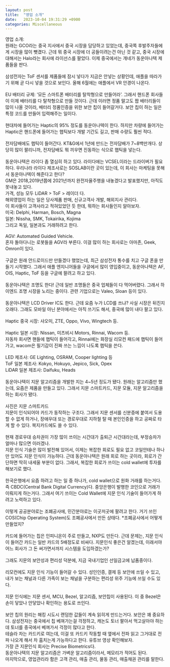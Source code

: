 ```yaml
---
layout: post
title:  "영업 소개"
date:   2023-10-04 19:31:29 +0900
categories: Miscellaneous
---
```


영업 소개:<br>
원래는 GCO라는 중국 지사에서 중국 시장을 담당하고 있었는데, 중국쪽 후발주자들에게 시장을 많이 뺏겼다. 근데 뭐 중국 시장에 더 공들이려는건 아닌 것 같고, 중국 시장에 대해서는 Halo라는 회사에 라이선스를 팔았다. 이제 중국에서는 걔네가 동운아나텍 제품들을 판다.<br>
<br>
삼성전자는 ToF 센서를 제품들에 잠시 넣다가 지금은 안넣는 상황인데, 애플을 따라가기 위해 곧 다시 넣을 것으로 보인다. 올해 6월에는 애플에서 VR 안경이 나온다.<br>
<br>
EU 배터리 규제: ‘모든 스마트폰 배터리를 탈착형으로 만들어라’. 그래서 핸드폰 회사들이 이제 배터리를 다 탈착형으로 만들 것이다. 근데 이러면 정품 말고도 짭 배터리들이 많이 나올 것이라, 배터리 정품인증을 위한 보안 칩이 들어갈거다. 보안 칩이 하는 일은 특정 코드를 만들어 입력해주는 일이다.<br>
<br>
현대차에 들어가는 Haptic의 95% 정도를 동운아나텍이 한다. 하지만 차량에 들어가는 Haptic은 핸드폰에 들어가는 햅틱보다 개발 기간도 길고, 판매 수량도 훨씬 적다.<br>
<br>
전자담배에도 햅틱이 들어간다. KT&G에서 1년에 만드는 전자담배가 7~8백만개다. 상당히 많이 팔리니까, 전자담배도 뭐 끼우면 진동하는 식으로 햅틱을 넣는다.<br>
<br>
동운아나텍은 라이다 좀 열심히 하고 있다. 라이다에는 VCSEL이라는 드라이버가 필요하다. 우리나라 라이다 제조사로는 SOSLAB이란 곳이 있는데, 이 회사는 마케팅을 못해서 동운아나텍이 해준다고 한다?<br>
GM은 2018,2019년쯤에 2021년까지 완전자율주행을 내놓겠다고 발표했지만, 아직도 못내놓고 있다.<br>
가격, 성능 모두 LiDAR > ToF > 레이더 다.<br>
해외영업이 하는 일은 당사제품 판매, 신규고객사 개발, 해외지사 관리다.<br>
이 회사들이 고객사라고 적혀있었던 듯 한데, 뭐하는 회사들인지 알아보자.<br>
미국: Delphi, Harman, Bosch, Magna<br>
일본: Nissha, SMK, Tokairika, Kojima<br>
그리고 독일, 일본과도 거래하려고 한다.<br>
<br>
AGV: Automated Guided Vehicle.<br>
혼자 돌아다니는 로봇들을 AGV라 부른다. 이걸 많이 하는 회사로는 아마존, Geek, Omron이 있다.<br>
<br>
구글은 원래 안드로이드만 만들겠다 했었는데, 최근 삼성전자 통수를 치고 구글 폰을 만들기 시작했다. 그래서 애플 엔지니어들을 구글에서 많이 영입중이고, 동운아나텍은 AF, OIS, Haptic, ToF 등을 구글에 팔려고 하고 있다.<br>
<br>
동운아나텍은 조명도 한다! 근데 일반 조명들은 중국 업체들이 다 먹어버렸다. 그래서 하이엔드 조명 시장을 노리는 중이다. 관련 기업으로는 Valeo, Sloan 등이 있다.<br>
<br>
동운아나텍은 LCD Driver IC도 한다. 근데 요즘 누가 LCD를 쓰냐? 사실 시장은 뒤진지 오래다. 그래도 모바일 아닌 분야에서는 아직 쓰기도 해서, 중국에 많이 내다 팔고 있다.<br>
<br>
Haptic 중국 시장: 샤오미, ZTE, Oppo, Vivo, Wingtech 등.<br>
<br>
Haptic 일본 시장: Nissan, 미츠비시 Motors, Rinnai, Wacom 등.<br>
자동차 회사면 핸들에 햅틱이 들어각고, Rinnai에는 화장실 리모컨 패드에 햅틱이 들어가고, wacom은 필기감이 진짜 쓰는 느낌이 나도록 햅틱을 쓴다.<br>
<br>
LED 제조사: GE Lighting, OSRAM, Cooper lighting 등<br>
ToF 일본 제조사: Kokyo, Hokuyo, Jepico, Sick, Opex<br>
LiDAR 일본 제조사: Daifuku, Heads<br>
<br>
동운아나텍이 지문 알고리즘을 개발한 지는 4~5년 정도가 됐다. 원래는 알고리즘만 했는데, 요즘은 제품을 만들고 있다. 그래서 지문 스마트카드, 지문 모듈, 지문 알고리즘을 하는 회사가 됐다.<br>
<br>
사진은 지문 스마트카드<br>
지문이 인식되어야 카드가 동작하는 구조다. 그래서 지문 센서를 신분증에 붙여서 도용할 수 없게 하거나, 장애우대 또는 경로우대로 지하철 탈 때 본인인증을 하고 공짜로 타게 할 수 있다. 복지카드에도 쓸 수 있다.<br>
<br>
현재 경로우대 승차권이 가장 많이 쓰이는 시간대가 출퇴근 시간대라는데, 부정승차가 얼마나 많으면 이러겠나.<br>
지문 인식 기술은 많이 발전해 있어서, 이제는 복잡한 회로도 필요 없고 코일안테나 하나만 있어도 지문 인식이 가능하다. 근데 동운아나텍은 원래 회로 하는 곳이라, 회로가 간단하면 딱히 내세울 부분이 없다. 그래서, 복잡한 회로가 쓰이는 cold wallet에 투자를 해보기로 했다.<br>
<br>
한국은행에서 요즘 하려고 하는 일 중 하나가, cold wallet으로 원화 거래를 하는거다. 즉 CBDC(Central Bank Digital Currency)다. 중앙은행이 발행한 코인으로 거래가 이뤄지게 하는거다. 그래서 여기 쓰이는 Cold Wallet에 지문 인식 기술이 들어가게 하려고 노력하고 있다.<br>
<br>
이렇게 공공분야로는 조폐공사에, 민간분야로는 이곳저곳에 팔려고 한다. 거기 쓰인 COS(Chip Operating System)도 조폐공사에서 만든 상태다. *조폐공사에서 어떻게 만들었지?<br>
<br>
카드에 들어가는 칩은 인피니온이 주로 만들고, NXP도 만든다. 근데 문제는, 지문 인식이 들어간 카드는 일반 카드의 5배정도로 비싸다. 지문인식 좋은건 알겠는데, 이래서야 어느 회사가 그 돈 써가면서까지 시스템을 도입하겠는가?<br>
<br>
그래도 지문의 보안성과 편리성 덕분에, 지금 국내기업인 선일금고에 납품중이다.<br>
<br>
리모컨에도 지문 인식 기능이 들어갈 수 있다. 성인인증, 결제 등 보안에 쓰일 수 있고, 내가 보는 채널과 다른 가족이 보는 채널을 구분하는 편리성 위주 기능에 쓰일 수도 있다.<br>
<br>
지문 인식에는 지문 센서, MCU, Bezel, 알고리즘, 보안칩이 사용된다. 이 중 Bezel은 손이 닿았나 안닿았나 확인하는 용도로 쓰인다.<br>
<br>
보안 칩의 원리는 해킹 시도시 랜덤한 값들이 계속 읽히게 만드는거다. 보안은 꽤 중요하다. 삼성전자는 중국에서 칩 베껴가는걸 걱정하고, 캐논도 토너 팔아서 먹고살아야 하는데 토너를 중국에서 베껴가서 걱정이 많다고 한다.<br>
테슬라 차는 카드키로 여는데, 이걸 또 카드키 작동할 때 옆에서 전파 읽고 그거대로 전파 나오게 해서 차 훔치는게 가능하다고 한다. 유튜브 영상 확인해보자.<br>
가장 큰 지문인식 회사는 Precise Biometrics다.<br>
동운아나텍의 지문 알고리즘은 가벼운 알고리즘이라서, 메모리가 적어도 된다.<br>
마지막으로, 영업관리라 함은 고객 관리, 매출 관리, 물동 관리, 매출채권 관리를 말한다.<br>
